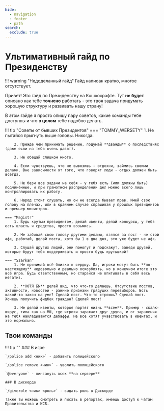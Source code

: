 ```yaml
---
hide:
  - navigation
  - footer
  - path
search:
  exclude: true
---
```


# Ультимативный гайд по Президенству

!!! warning "Недоделанный гайд"
    Гайд написан кратко, многое отсутствует.

Привет! Это гайд по Президенству на Кошкокрафте. Тут **не будет** описано как тебе **точнено** работать - это твоя задача придумать хорошую структуру и развивать нашу страну!

В этом гайде я просто опишу пару советов, какие команды тебе доступны и что **в целом** тебе надобно делать.

!!! tip "Советы от бывших Президентов"
    === "TOMMY_WERSETY"
        1. Не пытайся прыгнуть выше головы. Никогда.

        2. Прежде чем принимать решение, подумай **дважды** о последствиях (даже если на тебя очень давят).

        3. Не обещай слишком много.

        4. Если чувствуешь, что не вывозишь - отдохни, займись своими делами. Вне зависимости от того, что говорят люди - отдых должен быть всегда.

        5. Не бери все задачи на себя - у тебя есть (или должны быть) подчинённые, и при грамотном распределении дел можно всего лишь контроллировать их работу.

        6. Народ стоит слушать, но он не всегда бывает прав. Имей свою голову на плечах, или в крайнем случае спрашивай у прошлых президентов и премьер-министров.
    
    === "Magistr"
        1. Будь крутым президентом, делай ивенты, делай конкурсы, у тебя есть власть и средства, просто возьмись.

        2. Не забивай свою голову другими делами, взялся за пост - не стой афк, работай, делай посты, хотя бы 1 в два дня, это уже будет не афк.

        3. Слушай других людей, они помогут и подскажут, заведи друзей, которые будут тебя поддерживать и просто будь крутышкой!

    === "Szarkan"
        1. Не принимай всё близко к сердцу. Да, игроки могут быть **по-настоящему** недовольно и реально оскорблять, но в конечном итоге это всё игра. Будь ответственным, но старайся не впитывать в себя весь негатив.

        2. **ХОТЯ БЫ** делай вид, что что-то делаешь. Отсутствие постов, активности, новостей - ранние признаки грядущих перевыборов. Есть какой-то закон на уме? Сделай пост. Что-то строишь? Сделай пост. Хочешь получить фидбек граждан? Сделай пост!

        3. Не делай ивенты, которые портят жизнь **всем**. Пример - скалк-вирус, типа как на МШ, где игроки заражают друг друга, и от заражения на тебя накладываются дебаффы. Не все хотят учавствовать в ивентах, и это нормально.

## Твои команды

!!! tip ""
    ### В игре

    `/police add <ник>` - добавить полицейского

    `/police remove <ник>` - уволить полицейского

    `@everyone` - пингануть всех **на сервере**

    ### В дискорде

    `/giverole <ник> <роль>` - выдать роль в Дискорде

    Также ты можешь смотреть и писать в репортах, имеешь доступ к чатам Правительства и КСБ.